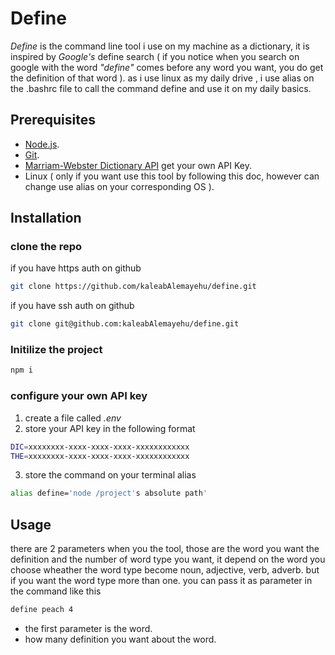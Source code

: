 # Define

_Define_ is the command line tool i use on my machine as a dictionary, it is inspired by _Google's_ define search ( if you notice when you search on google with the word _\"define\"_ comes before any word you want, you do get the definition of that word ).
as i use linux as my daily drive , i use alias on the .bashrc file to call the command define and use it on my daily basics.

## Prerequisites

- [Node.js](https://nodejs.org/).
- [Git](https://git-scm.com/).
- [Marriam-Webster Dictionary API](https://dictionaryapi.com/) get your own API Key.
- Linux ( only if you want use this tool by following this doc, however can change use alias on your corresponding OS ).

## Installation

### clone the repo

if you have https auth on github

```bash
git clone https://github.com/kaleabAlemayehu/define.git
```

if you have ssh auth on github

```bash
git clone git@github.com:kaleabAlemayehu/define.git
```

### Initilize the project

```bash
npm i

```

### configure your own API key

1. create a file called _.env_
1. store your API key in the following format

```bash
DIC=xxxxxxxx-xxxx-xxxx-xxxx-xxxxxxxxxxxx
THE=xxxxxxxx-xxxx-xxxx-xxxx-xxxxxxxxxxxx
```

3. store the command on your terminal alias

```bash
alias define='node /project's absolute path'
```

## Usage

there are 2 parameters when you the tool, those are the word you want the definition and the number of word type you want, it depend on the word you choose wheather the word type become noun, adjective, verb, adverb. but if you want the word type more than one. you can pass it as parameter in the command like this

```bash
define peach 4
```

- the first parameter is the word.
- how many definition you want about the word.
